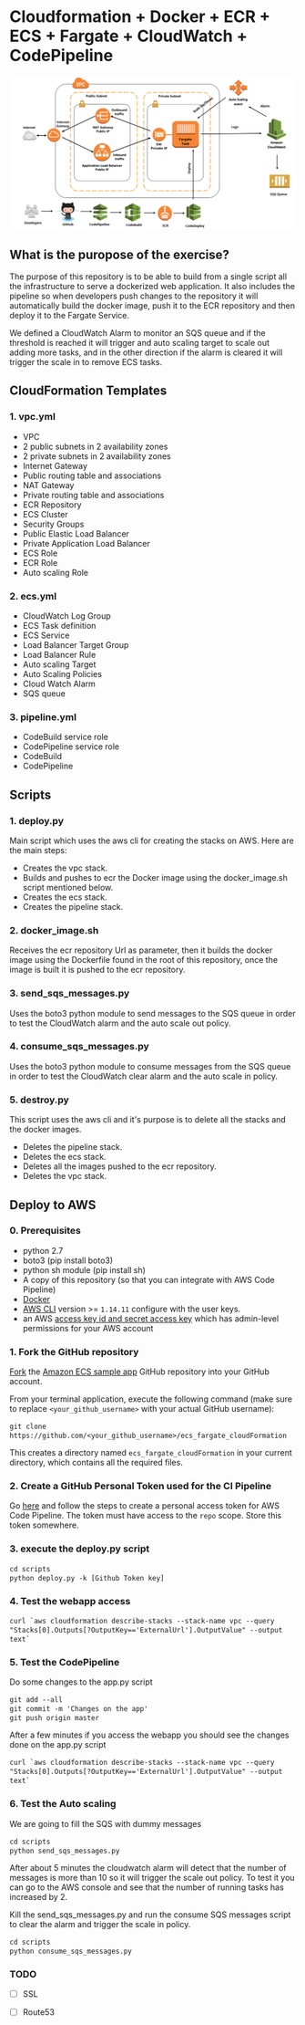 # Cloudformation + Docker + ECR + ECS + Fargate + CloudWatch + CodePipeline

![meow](https://github.com/xneyder/ecs_fargate_cloudFormation/blob/master/images/diagram1.png)

## What is the puropose of the exercise?

The purpose of this repository is to be able to build from a single script all the infrastructure to serve a dockerized web application. It also includes the pipeline so when developers push changes to the repository it will automatically build the docker image, push it to the ECR repository and then deploy it to the Fargate Service.

We defined a CloudWatch Alarm to monitor an SQS queue and if the threshold is reached it will trigger and auto scaling target to scale out adding more tasks, and in the other direction if the alarm is cleared it will trigger the scale in to remove ECS tasks.

## CloudFormation Templates
### 1. vpc.yml
- VPC
- 2 public subnets in 2 availability zones
- 2 private subnets in 2 availability zones
- Internet Gateway
- Public routing table and associations
- NAT Gateway
- Private routing table and associations
- ECR Repository
- ECS Cluster
- Security Groups
- Public Elastic Load Balancer
- Private Application Load Balancer
- ECS Role
- ECR Role
- Auto scaling Role

### 2. ecs.yml
- CloudWatch Log Group
- ECS Task definition
- ECS Service
- Load Balancer Target Group
- Load Balancer Rule
- Auto scaling Target
- Auto Scaling Policies
- Cloud Watch Alarm
- SQS queue

### 3. pipeline.yml
- CodeBuild service role
- CodePipeline service role
- CodeBuild
- CodePipeline

## Scripts
### 1. deploy.py
Main script which uses the aws cli for creating the stacks on AWS. Here are the main steps:
- Creates the vpc stack.
- Builds and pushes to ecr the Docker image using the docker_image.sh script mentioned below.
- Creates the ecs stack.
- Creates the pipeline stack.

### 2. docker_image.sh
Receives the ecr repository Url as parameter, then it builds the docker image using the Dockerfile found in the root of this repository, once the image is built it is pushed to the ecr repository.

### 3. send_sqs_messages.py
Uses the boto3 python module to send messages to the SQS queue in order to test the CloudWatch alarm and the auto scale out policy.

### 4. consume_sqs_messages.py
Uses the boto3 python module to consume messages from the SQS queue in order to test the CloudWatch clear alarm and the auto scale in policy.

### 5. destroy.py
This script uses the aws cli and it's purpose is to delete all the stacks and the docker images.
- Deletes the pipeline stack.
- Deletes the ecs stack.
- Deletes all the images pushed to the ecr repository.
- Deletes the vpc stack.


## Deploy to AWS
### 0. Prerequisites

- python 2.7
- boto3 (pip install boto3)
- python sh module (pip install sh)
- A copy of this repository (so that you can integrate with AWS Code Pipeline)
- [Docker](https://docs.docker.com/compose/)
- [AWS CLI](https://github.com/aws/aws-cli) version >= `1.14.11` configure with the user keys.
- an AWS [access key id and secret access key](http://docs.aws.amazon.com/general/latest/gr/managing-aws-access-keys.html) which has admin-level permissions for your AWS account

### 1. Fork the GitHub repository

[Fork](https://help.github.com/articles/fork-a-repo/) the [Amazon ECS sample
app](https://github.com/xneyder/ecs_fargate_cloudFormation) GitHub repository into
your GitHub account.

From your terminal application, execute the following command (make sure to
replace `<your_github_username>` with your actual GitHub username):

```console
git clone https://github.com/<your_github_username>/ecs_fargate_cloudFormation
```

This creates a directory named `ecs_fargate_cloudFormation` in your current
directory, which contains all the required files.

### 2. Create a GitHub Personal Token used for the CI Pipeline
Go [here](https://help.github.com/articles/creating-a-personal-access-token-for-the-command-line/)
and follow the steps to create a personal access token for AWS Code Pipeline.
The token must have access to the `repo` scope. Store this token somewhere.

### 3. execute the deploy.py script

```console
cd scripts
python deploy.py -k [Github Token key]
```

### 4. Test the webapp access

```console
curl `aws cloudformation describe-stacks --stack-name vpc --query "Stacks[0].Outputs[?OutputKey=='ExternalUrl'].OutputValue" --output text`
```

### 5. Test the CodePipeline

Do some changes to the app.py script

```console
git add --all
git commit -m 'Changes on the app'
git push origin master
```

After a few minutes if you access the webapp you should see the changes done on the app.py script

```console
curl `aws cloudformation describe-stacks --stack-name vpc --query "Stacks[0].Outputs[?OutputKey=='ExternalUrl'].OutputValue" --output text`
```

### 6. Test the Auto scaling

We are going to fill the SQS with dummy messages

```console
cd scripts
python send_sqs_messages.py
```

After about 5 minutes the cloudwatch alarm will detect that the number of messages is more than 10 so it will trigger the scale out policy. To test it you can go to the AWS console and see that the number of running tasks has increased by 2.

Kill the send_sqs_messages.py and run the consume SQS messages script to clear the alarm and trigger the scale in policy.

```console
cd scripts
python consume_sqs_messages.py
```

### TODO

- [ ] SSL
- [ ] Route53


